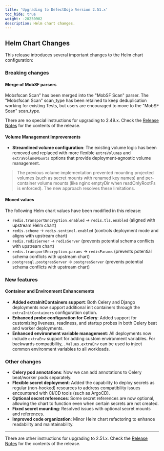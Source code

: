 ```yaml
---
title: 'Upgrading to DefectDojo Version 2.51.x'
toc_hide: true
weight: -20250902
description: Helm chart changes.
---
```


## Helm Chart Changes

This release introduces several important changes to the Helm chart configuration:

### Breaking changes

#### Merge of MobSF parsers

Mobsfscan Scan" has been merged into the "MobSF Scan" parser. The "Mobsfscan Scan" scan_type has been retained to keep deduplication working for existing Tests, but users are encouraged to move to the "MobSF Scan" scan_type.

There are no special instructions for upgrading to 2.49.x. Check the [Release Notes](https://github.com/DefectDojo/django-DefectDojo/releases/tag/2.49.0) for the contents of the release.


#### Volume Management Improvements

- **Streamlined volume configuration**: The existing volume logic has been removed and replaced with more flexible `extraVolumes` and `extraVolumeMounts` options that provide deployment-agnostic volume management.

> The previous volume implementation prevented mounting projected volumes (such as secret mounts with renamed key names) and per-container volume mounts (like nginx emptyDir when readOnlyRootFs is enforced).
> The new approach resolves these limitations.

#### Moved values

The following Helm chart values have been modified in this release:

- `redis.transportEncryption.enabled` → `redis.tls.enabled` (aligned with upstream Helm chart)
- `redis.scheme` → `redis.sentinel.enabled` (controls deployment mode and aligns with upstream chart)
- `redis.redisServer` → `redisServer` (prevents potential schema conflicts with upstream chart)
- `redis.transportEncryption.params` → `redisParams` (prevents potential schema conflicts with upstream chart)
- `postgresql.postgresServer` → `postgresServer` (prevents potential schema conflicts with upstream chart)

### New features

#### Container and Environment Enhancements

- **Added extraInitContainers support**: Both Celery and Django deployments now support additional init containers through the `extraInitContainers` configuration option.
- **Enhanced probe configuration for Celery**: Added support for customizing liveness, readiness, and startup probes in both Celery beat and worker deployments.
- **Enhanced environment variable management**: All deployments now include `extraEnv` support for adding custom environment variables. For backwards compatibility, `.Values.extraEnv` can be used to inject common environment variables to all workloads.

### Other changes

- **Celery pod annotations**: Now we can add annotations to Celery beat/worker pods separately.
- **Flexible secret deployment**: Added the capability to deploy secrets as regular (non-hooked) resources to address compatibility issues encountered with CI/CD tools (such as ArgoCD).
- **Optional secret references**: Some secret references are now optional, allowing the chart to function even when certain secrets are not created.
- **Fixed secret mounting**: Resolved issues with optional secret mounts and references.
- **Improved code organization**: Minor Helm chart refactoring to enhance readability and maintainability.

---

There are other instructions for upgrading to 2.51.x. Check the [Release Notes](https://github.com/DefectDojo/django-DefectDojo/releases/tag/2.51.0) for the contents of the release.

